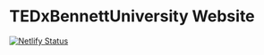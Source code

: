 # TEDxBennettUniversity Website

[![Netlify Status](https://api.netlify.com/api/v1/badges/b2146d72-81fa-41e7-9ab9-d525de5c01ca/deploy-status)](https://app.netlify.com/sites/tedxbu/deploys)
